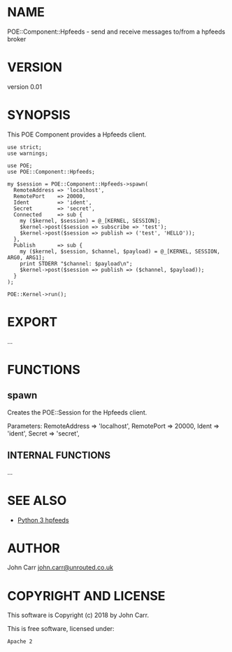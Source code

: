 # NAME

POE::Component::Hpfeeds - send and receive messages to/from a hpfeeds broker

# VERSION

version 0.01

# SYNOPSIS

This POE Component provides a Hpfeeds client.

```
use strict;
use warnings;

use POE;
use POE::Component::Hpfeeds;

my $session = POE::Component::Hpfeeds->spawn(
  RemoteAddress => 'localhost',
  RemotePort    => 20000,
  Ident         => 'ident',
  Secret        => 'secret',
  Connected     => sub {
    my ($kernel, $session) = @_[KERNEL, SESSION];
    $kernel->post($session => subscribe => 'test');
    $kernel->post($session => publish => ('test', 'HELLO'));
  },
  Publish       => sub {
    my ($kernel, $session, $channel, $payload) = @_[KERNEL, SESSION, ARG0, ARG1];
    print STDERR "$channel: $payload\n";
    $kernel->post($session => publish => ($channel, $payload));
  }
);

POE::Kernel->run();
```


# EXPORT

...

# FUNCTIONS

## spawn

Creates the POE::Session for the Hpfeeds client.

Parameters:
    RemoteAddress           => 'localhost',
    RemotePort              => 20000,
    Ident                   => 'ident',
    Secret                  => 'secret',

## INTERNAL FUNCTIONS

...

# SEE ALSO

- [Python 3 hpfeeds](https://github.com/Jc2k/hpfeeds3)

# AUTHOR

John Carr <john.carr@unrouted.co.uk>

# COPYRIGHT AND LICENSE

This software is Copyright (c) 2018 by John Carr.

This is free software, licensed under:

    Apache 2
